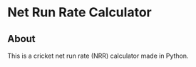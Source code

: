 # Net Run Rate Calculator

## About

This is a cricket net run rate (NRR) calculator made in Python.
